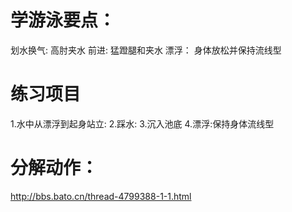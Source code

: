 # 学游泳要点：


划水换气:
  高肘夹水
前进:
  猛蹬腿和夹水
漂浮：
  身体放松并保持流线型

# 练习项目
1.水中从漂浮到起身站立:
2.踩水:
3.沉入池底
4.漂浮:保持身体流线型

# 分解动作：

http://bbs.bato.cn/thread-4799388-1-1.html


